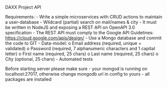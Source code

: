 DAXX Project API


Requirements:
    - Write a simple microservices with CRUD actions to maintain a user-database
    - Wildcard (partial) search on mail/names & city
    - It must be written in NodeJS and exposing a REST API on OpenAPI 3.0 specification
    - The REST API must comply to the Google API Guidelines: https://cloud.google.com/apis/design/
    - Use a Mongo database and commit the code to GIT
    - Data-model:
        o Email address (required, unique + validated)
        o Password (required, 7 alphanumeric characters and 1 capital letter)
        o First name (required, 25 chars)
        o Last name (required, 25 chars)
        o City (optional, 25 chars)
    - Automated tests


Before starting server please make sure
    - your mongod is running on localhost:27017, otherwise change mongodb url in config to yours
    - all packages are installed